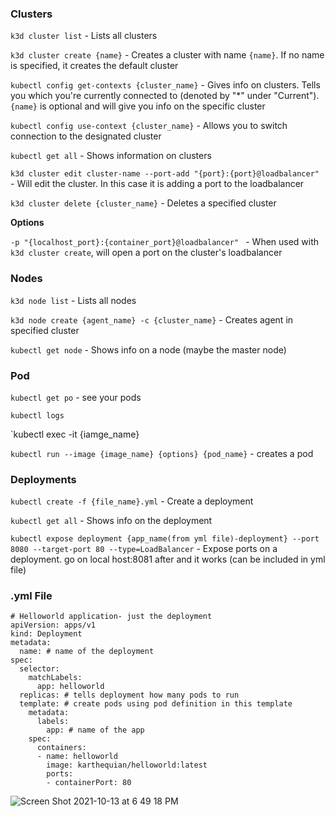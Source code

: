 ### Clusters

`k3d cluster list` - Lists all clusters

`k3d cluster create {name}` - Creates a cluster with name `{name}`. If no name is specified, it creates the default cluster

`kubectl config get-contexts {cluster_name}` - Gives info on clusters. Tells you which you're currently connected to (denoted by "\*" under "Current"). `{name}` is optional and will give you info on the specific cluster

`kubectl config use-context {cluster_name}` - Allows you to switch connection to the designated cluster

`kubectl get all` - Shows information on clusters

`k3d cluster edit cluster-name --port-add "{port}:{port}@loadbalancer"` - Will edit the cluster. In this case it is adding a port to the loadbalancer

`k3d cluster delete {cluster_name}` - Deletes a specified cluster

**Options**

`-p "{localhost_port}:{container_port}@loadbalancer" ` - When used with `k3d cluster create`, will open a port on the cluster's loadbalancer

### Nodes

`k3d node list` - Lists all nodes

`k3d node create {agent_name} -c {cluster_name}` - Creates agent in specified cluster

`kubectl get node` - Shows info on a node (maybe the master node)

### Pod

`kubectl get po` - see your pods

`kubectl logs`

`kubectl exec -it {iamge_name}

`kubectl run --image {image_name} {options} {pod_name}` - creates a pod


### Deployments

`kubectl create -f {file_name}.yml` - Create a deployment

`kubectl get all` - Shows info on the deployment 

`kubectl expose deployment {app_name(from yml file)-deployment} --port 8080 --target-port 80 --type=LoadBalancer` - Expose ports on a deployment. go on local host:8081 after and it works (can be included in yml file)


### .yml File

```
# Helloworld application- just the deployment
apiVersion: apps/v1
kind: Deployment
metadata:
  name: # name of the deployment
spec:
  selector:
    matchLabels:
      app: helloworld
  replicas: # tells deployment how many pods to run
  template: # create pods using pod definition in this template
    metadata:
      labels:
        app: # name of the app
    spec:
      containers:
      - name: helloworld
        image: karthequian/helloworld:latest
        ports:
        - containerPort: 80
```


![Screen Shot 2021-10-13 at 6 49 18 PM](https://user-images.githubusercontent.com/84875113/137223200-2735d55e-5405-4617-91ab-384071822cd2.png)


